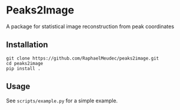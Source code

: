 # Peaks2Image

A package for statistical image reconstruction from peak coordinates

## Installation

```
git clone https://github.com/RaphaelMeudec/peaks2image.git
cd peaks2image
pip install .
```

## Usage

See `scripts/example.py` for a simple example.

